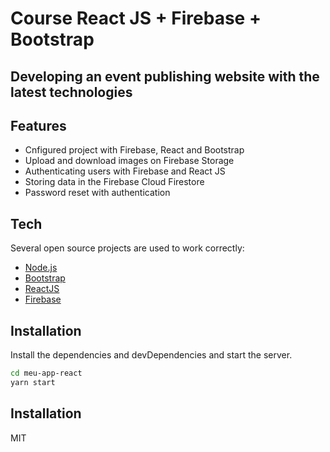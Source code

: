 # Course  React JS + Firebase + Bootstrap
## Developing an event publishing website with the latest technologies


## Features

- Cnfigured project with Firebase, React and Bootstrap
- Upload and download images on Firebase Storage
- Authenticating users with Firebase and React JS
- Storing data in the Firebase Cloud Firestore
- Password reset with authentication

## Tech

Several open source projects are used to work correctly:


- [Node.js](https://nodejs.org/)
- [Bootstrap](https://getbootstrap.com)
- [ReactJS](https://pt-br.reactjs.org)
- [Firebase](https://firebase.google.com/?hl=pt-br)

## Installation

Install the dependencies and devDependencies and start the server.

```sh
cd meu-app-react
yarn start
```

## Installation

MIT